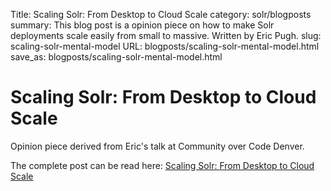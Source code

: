 Title: Scaling Solr: From Desktop to Cloud Scale
category: solr/blogposts
summary: This blog post is a opinion piece on how to make Solr deployments scale easily from small to massive. Written by Eric Pugh.
slug: scaling-solr-mental-model
URL: blogposts/scaling-solr-mental-model.html
save_as: blogposts/scaling-solr-mental-model.html

# Scaling Solr: From Desktop to Cloud Scale
Opinion piece derived from Eric's talk at Community over Code Denver.

The complete post can be read here: [Scaling Solr: From Desktop to Cloud Scale](https://dep4b.hashnode.dev/scaling-solr-from-desktop-to-cloud-scale)
